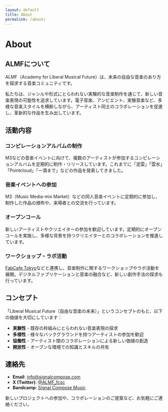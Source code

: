 ```yaml
---
layout: default
title: About
permalink: /about/
---
```


# About

## ALMFについて

ALMF（Academy for Liberal Musical Future）は、未来の自由な音楽のあり方を探求する音楽コミュニティです。

私たちは、ジャンルや形式にとらわれない実験的な音楽制作を通じて、新しい音楽表現の可能性を追求しています。電子音楽、アンビエント、実験音楽など、多様な音楽スタイルを横断しながら、アーティスト同士のコラボレーションを促進し、革新的な作品を生み出しています。

## 活動内容

### コンピレーションアルバムの制作
M3などの音楽イベントに向けて、複数のアーティストが参加するコンピレーションアルバムを定期的に制作・リリースしています。これまでに「泥雲」「雲水」「Pointcloud」「一滴まで」などの作品を発表してきました。

### 音楽イベントへの参加
M3（Music Media-mix Market）などの同人音楽イベントに定期的に参加し、制作した作品の頒布や、来場者との交流を行っています。

### オープンコール
新しいアーティストやクリエイターの参加を歓迎しています。定期的にオープンコールを実施し、多様な背景を持つクリエイターとのコラボレーションを推進しています。

### ワークショップ・ラボ活動
[FabCafe Tokyo](https://fabcafe.com/jp/labs/tokyo/almf_lab/)などと連携し、音楽制作に関するワークショップやラボ活動を展開。デジタルファブリケーションと音楽の融合など、新しい創作手法の探求も行っています。

## コンセプト

「Liberal Musical Future（自由な音楽の未来）」というコンセプトのもと、以下の価値を大切にしています：

- **実験性** - 既存の枠組みにとらわれない音楽表現の探求
- **多様性** - 様々なバックグラウンドを持つアーティストの参加を歓迎
- **協働性** - アーティスト間のコラボレーションによる新しい価値の創造
- **開放性** - オープンな環境での知識とスキルの共有

## 連絡先

- **Email**: [info@signalcompose.com](mailto:info@signalcompose.com)
- **X (Twitter)**: [@ALMF_fcsc](https://x.com/ALMF_fcsc)
- **Bandcamp**: [Signal Compose Music](https://signalcomposemusic.bandcamp.com/)

新しいプロジェクトへの参加や、コラボレーションのご提案など、お気軽にご連絡ください。
